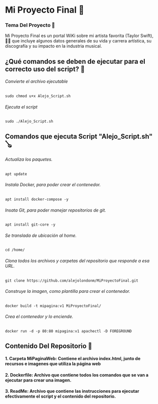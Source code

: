 # Mi Proyecto Final :dvd:
### Tema Del Proyecto :minidisc: 
Mi Proyecto Final es un portal WiKi sobre mi artista favorita (Taylor Swift), :woman_singer: que incluye algunos datos generales de su vida y carrera artística, su discografía y su impacto en la industria musical.

## ¿Qué comandos se deben de ejecutar para el correcto uso del script? :musical_keyboard:
###### Convierte el archivo ejecutable
```
sudo chmod u+x Alejo_Script.sh
```
###### Ejecuta el script
```
sudo ./Alejo_Script.sh
```

## Comandos que ejecuta Script "Alejo_Script.sh" :banjo:

###### Actualiza los paquetes. 
`apt update`

###### Instala Docker, para poder crear el contenedor.
`apt install docker-compose -y`

###### Insata Git, para poder manejar repositorios de git.
`apt install git-core -y`

###### Se translada de ubicación al home.
`cd /home/`

###### Clona todos los archivos y carpetas del repositorio que responde a esa URL.
`git clone https://github.com/alejolondonm/MiProyectoFinal.git`

###### Construye la imagen, como plantilla para crear el contenedor.
`docker build -t mipagina:v1 MiProyectoFinal/`

###### Crea el contenedor y lo enciende.
`docker run -d -p 80:80 mipagina:v1 apachectl -D FOREGROUND`

## Contenido Del Repositorio :guitar:
#### 1. Carpeta MiPaginaWeb: Contiene el archivo index.html, junto de recursos e imagenes que utiliza la página web
#### 2. Dockerfile: Archivo que contiene todos los comandos que se van a ejecutar para crear una imagen.
#### 3. ReadMe: Archivo que contiene las instrucciones para ejecutar efectivamente el script y el contenido del repositorio.
